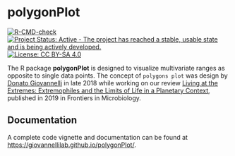 
# polygonPlot

[![R-CMD-check](https://github.com/giovannellilab/polygonPlot/actions/workflows/R-CMD-check.yaml/badge.svg)](https://github.com/giovannellilab/polygonPlot/actions/workflows/R-CMD-check.yaml)
[![Project Status: Active - The project has reached a stable, usable
state and is being actively
developed.](https://www.repostatus.org/badges/latest/active.svg)](https://www.repostatus.org/#active)
[![License: CC BY-SA 4.0](https://img.shields.io/badge/License-CC%20BY--SA%204.0-lightgrey.svg)](https://creativecommons.org/licenses/by-sa/4.0/)
<!-- badges: end -->

The R package **polygonPlot** is designed to
visualize multivariate ranges as opposite to single data points. The
concept of `polygons plot` was design by [Donato
Giovannelli](https://www.donatogiovannelli.com/) in late 2018 while
working on our review [Living at the Extremes: Extremophiles and the
Limits of Life in a Planetary
Context](https://doi.org/10.3389/fmicb.2019.00780), published in 2019 in
Frontiers in Microbiology.


## Documentation

A complete code vignette and documentation can be found at
<https://giovannellilab.github.io/polygonPlot/>.

